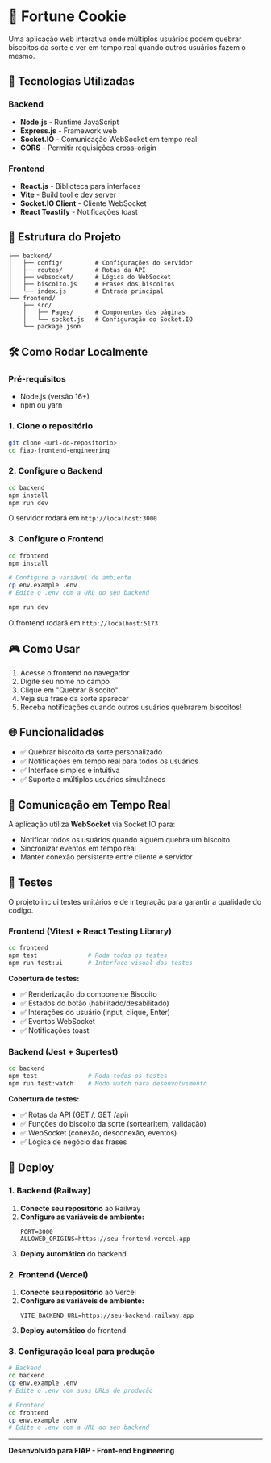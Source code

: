 # 🍪 Fortune Cookie

Uma aplicação web interativa onde múltiplos usuários podem quebrar biscoitos da sorte e ver em tempo real quando outros usuários fazem o mesmo.

## 🚀 Tecnologias Utilizadas

### Backend

- **Node.js** - Runtime JavaScript
- **Express.js** - Framework web
- **Socket.IO** - Comunicação WebSocket em tempo real
- **CORS** - Permitir requisições cross-origin

### Frontend

- **React.js** - Biblioteca para interfaces
- **Vite** - Build tool e dev server
- **Socket.IO Client** - Cliente WebSocket
- **React Toastify** - Notificações toast

## 📁 Estrutura do Projeto

```
├── backend/
│   ├── config/         # Configurações do servidor
│   ├── routes/         # Rotas da API
│   ├── websocket/      # Lógica do WebSocket
│   ├── biscoito.js     # Frases dos biscoitos
│   └── index.js        # Entrada principal
└── frontend/
    ├── src/
    │   ├── Pages/      # Componentes das páginas
    │   └── socket.js   # Configuração do Socket.IO
    └── package.json
```

## 🛠️ Como Rodar Localmente

### Pré-requisitos

- Node.js (versão 16+)
- npm ou yarn

### 1. Clone o repositório

```bash
git clone <url-do-repositorio>
cd fiap-frontend-engineering
```

### 2. Configure o Backend

```bash
cd backend
npm install
npm run dev
```

O servidor rodará em `http://localhost:3000`

### 3. Configure o Frontend

```bash
cd frontend
npm install

# Configure a variável de ambiente
cp env.example .env
# Edite o .env com a URL do seu backend

npm run dev
```

O frontend rodará em `http://localhost:5173`

## 🎮 Como Usar

1. Acesse o frontend no navegador
2. Digite seu nome no campo
3. Clique em "Quebrar Biscoito"
4. Veja sua frase da sorte aparecer
5. Receba notificações quando outros usuários quebrarem biscoitos!

## 🌐 Funcionalidades

- ✅ Quebrar biscoito da sorte personalizado
- ✅ Notificações em tempo real para todos os usuários
- ✅ Interface simples e intuitiva
- ✅ Suporte a múltiplos usuários simultâneos

## 🔄 Comunicação em Tempo Real

A aplicação utiliza **WebSocket** via Socket.IO para:

- Notificar todos os usuários quando alguém quebra um biscoito
- Sincronizar eventos em tempo real
- Manter conexão persistente entre cliente e servidor

## 🧪 Testes

O projeto inclui testes unitários e de integração para garantir a qualidade do código.

### Frontend (Vitest + React Testing Library)

```bash
cd frontend
npm test              # Roda todos os testes
npm run test:ui       # Interface visual dos testes
```

**Cobertura de testes:**

- ✅ Renderização do componente Biscoito
- ✅ Estados do botão (habilitado/desabilitado)
- ✅ Interações do usuário (input, clique, Enter)
- ✅ Eventos WebSocket
- ✅ Notificações toast

### Backend (Jest + Supertest)

```bash
cd backend
npm test              # Roda todos os testes
npm run test:watch    # Modo watch para desenvolvimento
```

**Cobertura de testes:**

- ✅ Rotas da API (GET /, GET /api)
- ✅ Funções do biscoito da sorte (sortearItem, validação)
- ✅ WebSocket (conexão, desconexão, eventos)
- ✅ Lógica de negócio das frases

## 🚀 Deploy

### 1. Backend (Railway)

1. **Conecte seu repositório** ao Railway
2. **Configure as variáveis de ambiente:**
   ```
   PORT=3000
   ALLOWED_ORIGINS=https://seu-frontend.vercel.app
   ```
3. **Deploy automático** do backend

### 2. Frontend (Vercel)

1. **Conecte seu repositório** ao Vercel
2. **Configure as variáveis de ambiente:**
   ```
   VITE_BACKEND_URL=https://seu-backend.railway.app
   ```
3. **Deploy automático** do frontend

### 3. Configuração local para produção

```bash
# Backend
cd backend
cp env.example .env
# Edite o .env com suas URLs de produção

# Frontend
cd frontend
cp env.example .env
# Edite o .env com a URL do seu backend
```

---

**Desenvolvido para FIAP - Front-end Engineering**
